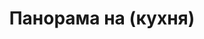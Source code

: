 ---
layout: panorama
parent: '/projects/private/optimism'
image: 'http://hub.acherno.com/svn/optimizam-mu-e-maykata/Site/Panorami/nikolina_iztok_kuhnya_final_panorama_01.jpg'
title: 'Панорама на (кухня)'
sitemap: false
---